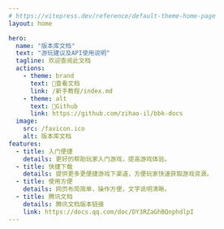 ```yaml
---
# https://vitepress.dev/reference/default-theme-home-page
layout: home

hero:
  name: "版本库文档"
  text: "游玩建议及API使用说明"
  tagline: 欢迎查阅此文档
  actions:
    - theme: brand
      text: 🚀查看文档
      link: /新手教程/index.md
    - theme: alt
      text: 🔗Github
      link: https://github.com/zihao-il/bbk-docs
  image:
    src: /favicon.ico
    alt: 版本库文档
features:
  - title: 入门便捷
    details: 更好的帮助玩家入门游戏，提高游戏体验。
  - title: 快捷下载
    details: 提供更多更便捷游戏下渠道，方便玩家快速获取游戏资源。
  - title: 使用方便
    details: 网页布局简单，操作方便，文字说明清晰。
  - title: 腾讯文档
    details: 腾讯文档版本链接
    link: https://docs.qq.com/doc/DY3RZaGhBQnphdlpI
---
```


